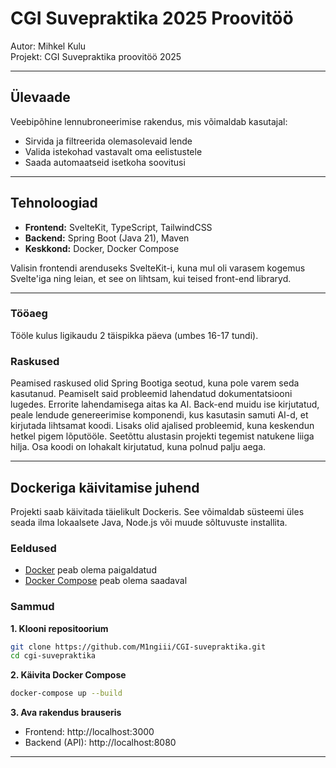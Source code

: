 # CGI Suvepraktika 2025 Proovitöö

Autor: Mihkel Kulu  
Projekt: CGI Suvepraktika proovitöö 2025

---

## Ülevaade

Veebipõhine lennubroneerimise rakendus, mis võimaldab kasutajal:

- Sirvida ja filtreerida olemasolevaid lende
- Valida istekohad vastavalt oma eelistustele
- Saada automaatseid isetkoha soovitusi

---

## Tehnoloogiad

- **Frontend:** SvelteKit, TypeScript, TailwindCSS
- **Backend:** Spring Boot (Java 21), Maven
- **Keskkond:** Docker, Docker Compose

Valisin frontendi arenduseks SvelteKit-i, kuna mul oli varasem kogemus Svelte'iga ning leian, et see on lihtsam, kui teised front-end libraryd.

---

### Tööaeg

Tööle kulus ligikaudu 2 täispikka päeva (umbes 16-17 tundi).

### Raskused

Peamised raskused olid Spring Bootiga seotud, kuna pole varem seda kasutanud. Peamiselt said probleemid lahendatud dokumentatsiooni lugedes. Errorite lahendamisega aitas ka AI. Back-end muidu ise kirjutatud, peale lendude genereerimise komponendi, kus kasutasin samuti AI-d, et kirjutada lihtsamat koodi.
Lisaks olid ajalised probleemid, kuna keskendun hetkel pigem lõputööle. Seetõttu alustasin projekti tegemist natukene liiga hilja. Osa koodi on lohakalt kirjutatud, kuna polnud palju aega.

---

## Dockeriga käivitamise juhend

Projekti saab käivitada täielikult Dockeris. See võimaldab süsteemi üles seada ilma lokaalsete Java, Node.js või muude sõltuvuste installita.

### Eeldused

- [Docker](https://www.docker.com/) peab olema paigaldatud
- [Docker Compose](https://docs.docker.com/compose/) peab olema saadaval

### Sammud

**1. Klooni repositoorium**

```bash
git clone https://github.com/M1ngiii/CGI-suvepraktika.git
cd cgi-suvepraktika
```

**2. Käivita Docker Compose**

```bash
docker-compose up --build
```

**3. Ava rakendus brauseris**

- Frontend: http://localhost:3000
- Backend (API): http://localhost:8080

---
